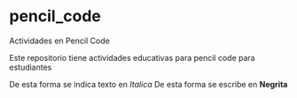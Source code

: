 # pencil_code
Actividades en Pencil Code

Este repositorio tiene actividades educativas para pencil code para estudiantes

De esta forma se indica texto en _Italica_
De esta forma se escribe en **Negrita**


